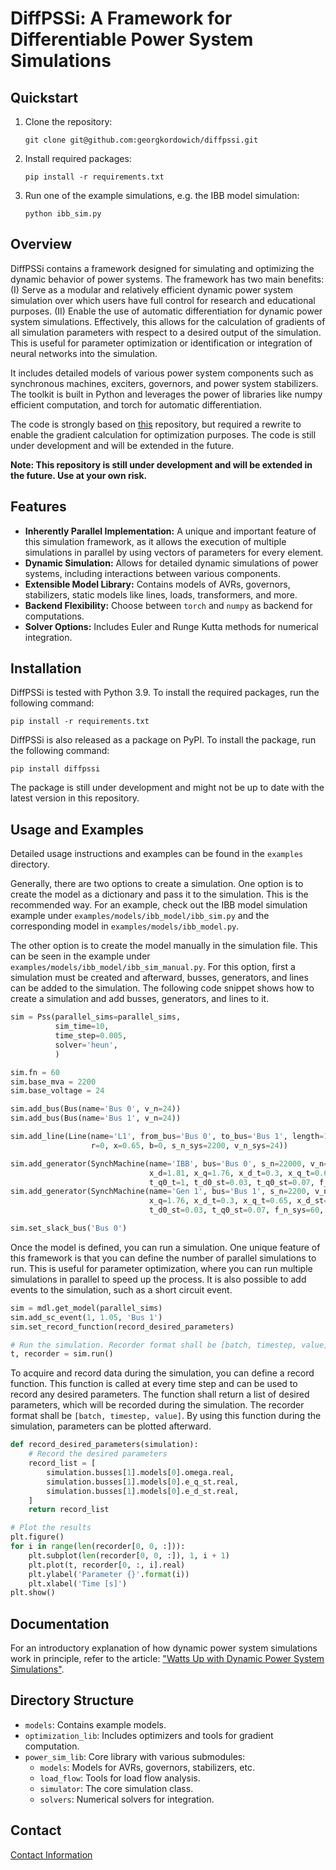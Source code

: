 # DiffPSSi: A Framework for Differentiable Power System Simulations
## Quickstart
1. Clone the repository:
   ```
   git clone git@github.com:georgkordowich/diffpssi.git
   ```
2. Install required packages:
    ```
    pip install -r requirements.txt
    ```
3. Run one of the example simulations, e.g. the IBB model simulation:
    ```
    python ibb_sim.py
    ```

## Overview
DiffPSSi contains a framework designed for simulating and optimizing the dynamic behavior 
of power systems. The framework has two main benefits: (I) Serve as a modular and relatively efficient dynamic 
power system simulation over which users have full control for research and educational purposes. (II) Enable 
the use of automatic differentiation for dynamic power system simulations. Effectively, this allows for the 
calculation of gradients of all simulation parameters with respect to a desired output of the simulation. 
This is useful for parameter optimization or identification or integration of neural networks into the simulation.

It includes detailed models of various power system components such as synchronous machines, 
exciters, governors, and power system stabilizers. The toolkit is built in Python and leverages the power of 
libraries like numpy efficient computation, and torch for automatic differentiation.

The code is strongly based on [this](https://github.com/hallvar-h/DynPSSimPy) repository, but required a rewrite to 
enable the gradient calculation for optimization purposes. The code is still under development and will be extended 
in the future.

**Note: This repository is still under development and will be extended in the future. Use at your own risk.**

## Features
- **Inherently Parallel Implementation:** A unique and important feature of this simulation framework, as it allows the execution of multiple simulations in parallel by using vectors of parameters for every element.
- **Dynamic Simulation:** Allows for detailed dynamic simulations of power systems, including interactions between various components.
- **Extensible Model Library:** Contains models of AVRs, governors, stabilizers, static models like lines, loads, transformers, and more.
- **Backend Flexibility:** Choose between `torch` and `numpy` as backend for computations.
- **Solver Options:** Includes Euler and Runge Kutta methods for numerical integration.

## Installation
DiffPSSi is tested with Python 3.9. To install the required packages, run the following command:
```
pip install -r requirements.txt
```
DiffPSSi is also released as a package on PyPI. To install the package, run the following command:
```
pip install diffpssi
```
The package is still under development and might not be up to date with the latest version in this repository.


## Usage and Examples
Detailed usage instructions and examples can be found in the `examples` directory. 

Generally, there are two options to create a simulation. One option is to create the model as a dictionary and pass it 
to the simulation. This is the recommended way. For an example, check out 
the IBB model simulation example under `examples/models/ibb_model/ibb_sim.py` and the corresponding model 
in `examples/models/ibb_model.py`.

The other option is to create the model manually in the simulation file. This can be seen in the example under
`examples/models/ibb_model/ibb_sim_manual.py`. For this option, first a simulation must be created and afterward,
busses, generators, and lines can be added to the simulation. The following code snippet shows how to create
a simulation and add busses, generators, and lines to it.
```python
sim = Pss(parallel_sims=parallel_sims,
          sim_time=10,
          time_step=0.005,
          solver='heun',
          )

sim.fn = 60
sim.base_mva = 2200
sim.base_voltage = 24

sim.add_bus(Bus(name='Bus 0', v_n=24))
sim.add_bus(Bus(name='Bus 1', v_n=24))

sim.add_line(Line(name='L1', from_bus='Bus 0', to_bus='Bus 1', length=1, s_n=2200, v_n=24, unit='p.u.',
                  r=0, x=0.65, b=0, s_n_sys=2200, v_n_sys=24))

sim.add_generator(SynchMachine(name='IBB', bus='Bus 0', s_n=22000, v_n=24, p=-1998, v=0.995, h=3.5e7, d=0,
                               x_d=1.81, x_q=1.76, x_d_t=0.3, x_q_t=0.65, x_d_st=0.23, x_q_st=0.23, t_d0_t=8.0,
                               t_q0_t=1, t_d0_st=0.03, t_q0_st=0.07, f_n_sys=60, s_n_sys=2200, v_n_sys=24))
sim.add_generator(SynchMachine(name='Gen 1', bus='Bus 1', s_n=2200, v_n=24, p=1998, v=1, h=3.5, d=0, x_d=1.81,
                               x_q=1.76, x_d_t=0.3, x_q_t=0.65, x_d_st=0.23, x_q_st=0.23, t_d0_t=8.0, t_q0_t=1,
                               t_d0_st=0.03, t_q0_st=0.07, f_n_sys=60, s_n_sys=2200, v_n_sys=24))

sim.set_slack_bus('Bus 0')
```

Once the model is defined, you can run a simulation. One unique feature of this framework is that you can define
the number of parallel simulations to run. This is useful for parameter optimization, where you can run multiple
simulations in parallel to speed up the process. It is also possible to add events to the simulation, such as
a short circuit event.
```python
sim = mdl.get_model(parallel_sims)
sim.add_sc_event(1, 1.05, 'Bus 1')
sim.set_record_function(record_desired_parameters)

# Run the simulation. Recorder format shall be [batch, timestep, value]
t, recorder = sim.run()
``` 

To acquire and record data during the simulation, you can define a record function. This function is called
at every time step and can be used to record any desired parameters. The function shall return a list of
desired parameters, which will be recorded during the simulation. The recorder format shall be `[batch, timestep, value]`.
By using this function during the simulation, parameters can be plotted afterward.
```python
def record_desired_parameters(simulation):
    # Record the desired parameters
    record_list = [
        simulation.busses[1].models[0].omega.real,
        simulation.busses[1].models[0].e_q_st.real,
        simulation.busses[1].models[0].e_d_st.real,
    ]
    return record_list

# Plot the results
plt.figure()
for i in range(len(recorder[0, 0, :])):
    plt.subplot(len(recorder[0, 0, :]), 1, i + 1)
    plt.plot(t, recorder[0, :, i].real)
    plt.ylabel('Parameter {}'.format(i))
    plt.xlabel('Time [s]')
plt.show()
```



## Documentation

For an introductory explanation of how dynamic power system simulations work in principle,
refer to the article: ["Watts Up with Dynamic Power System Simulations"](https://medium.com/@georg.kordowich/watts-up-with-dynamic-power-system-simulations-c0f16fc99769).

## Directory Structure

- `models`: Contains example models.
- `optimization_lib`: Includes optimizers and tools for gradient computation.
- `power_sim_lib`: Core library with various submodules:
  - `models`: Models for AVRs, governors, stabilizers, etc.
  - `load_flow`: Tools for load flow analysis.
  - `simulator`: The core simulation class.
  - `solvers`: Numerical solvers for integration.

## Contact
[Contact Information](https://www.ees.tf.fau.de/person/georg-kordowich/)
